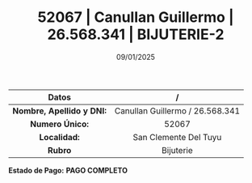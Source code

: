 ﻿---
title: 52067 | Canullan Guillermo | 26.568.341 | BIJUTERIE-2
date: 09/01/2025
draft: false
tags: ['san-clemente-del-tuyu', 'titular', 'bijuterie']
---

|          **Datos**          |  /  |
|:---------------------------:|:---:|
| **Nombre, Apellido y DNI:** | Canullan Guillermo / 26.568.341 |
|      **Numero Único:**      | 52067 |
|        **Localidad:**       | San Clemente Del Tuyu |
|          **Rubro**          | Bijuterie |

**Estado de Pago:** **PAGO COMPLETO**
